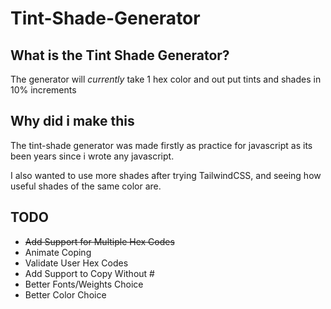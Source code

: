 # Tint-Shade-Generator

## What is the Tint Shade Generator?

The generator will _currently_ take 1 hex color and out put tints and shades in 10% increments

## Why did i make this

The tint-shade generator was made firstly as practice for javascript as its been years since i wrote any javascript.

I also wanted to use more shades after trying TailwindCSS, and seeing how useful shades of the same color are.

## TODO

- ~~Add Support for Multiple Hex Codes~~
- Animate Coping
- Validate User Hex Codes
- Add Support to Copy Without #
- Better Fonts/Weights Choice
- Better Color Choice
